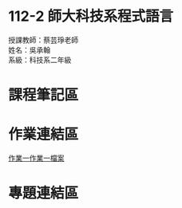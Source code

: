 # 112-2 師大科技系程式語言  
授課教師：蔡芸琤老師  
姓名：吳承翰  
系級：科技系二年級  
# 課程筆記區
# 作業連結區
 [作業一](https://youtu.be/4pQAZI1C3hA)[作業一檔案](https://github.com/burger0723/112-2/blob/main/%E4%BD%9C%E6%A5%AD1.ipynb)
# 專題連結區
